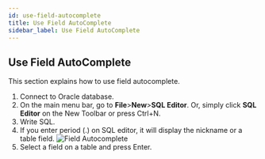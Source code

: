 ```yaml
---
id: use-field-autocomplete
title: Use Field AutoComplete
sidebar_label: Use Field AutoComplete
---
```


## Use Field AutoComplete

This section explains how to use field autocomplete.

1. Connect to Oracle database.
2. On the main menu bar, go to **File**>**New**>**SQL Editor**. Or, simply click **SQL Editor** on the New Toolbar or press Ctrl+N.
3. Write SQL.
4. If you enter period (.) on SQL editor, it will display the nickname or a table field.
![Field Autocomplete](https://s3.ap-northeast-2.amazonaws.com/sqlgate-manual-content/481F5BA0AF013466D1B607BABCD126DC.jpg)
5. Select a field on a table and press Enter.